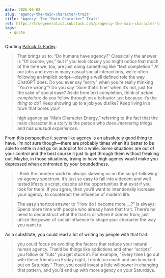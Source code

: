 ```yaml
---
date: 2025-06-02
slug: "agency-the-main-character-trait"
title: "Agency: The “Main Character” Trait"
ref: https://truegeneralist.substack.com/p/agency-the-main-character-trait
tags:
  - quote
---
```


Quoting [Patrick D. Farley](https://truegeneralist.substack.com/p/agency-the-main-character-trait):

> That brings us to: “Do humans have agency?” Classically the answer is “Of course, yes,” but if you look closely you might notice that much of the time we, too, are just doing something like “text completion.” At our jobs and even in many casual social interactions, we’re often following an implicit script—playing a well defined role the way ChatGPT does. Do you ever say “sorry” when you’re really thinking “You’re wrong”? Do you say “Sure that’s fine” when it’s not, just for the sake of social ease? Aside from text completion, think of *action completion*: do you follow through on a behavior just because it’s the *thing to do*? Keep showing up to a job you dislike? Keep living in a town that bores you?

> high agency as “Main Character Energy,” referring to the fact that the main character in a story is the person who *does interesting things* and *has unusual experiences*.

From this perspective it seems like agency is an absolutely good thing to have. I’m not sure though—there are probably times when it’s better to be able to settle in and go on autopilot for a while. Some situations are out of your control and the best course it just to get through them without freaking out. Maybe, in those situations, trying to have high agency would make you depressed when confronted by your boundedness.

> I think the modern world is always skewing us on the script-following-vs-agency spectrum. It’s just so easy to fall into a decent and well tested lifestyle script, despite all the opportunities that exist if you look for them. If you agree, then you’ll want to intentionally increase your agency, to counteract the influence of modern life.

> The easy shortcut answer to “How do I become more __?” is always: Spend more time with people who already have that trait. There’s no need to deconstruct what the trait is or where it comes from; just utilize the power of social influence to shape your character the way you want to.

As a substitute, you could read a lot of writing by people with that trait.

> you could focus on avoiding the factors that reduce your natural human agency. That’d be things like addictions and other “scripts” you follow or “ruts” you get stuck in. For example, “Every time I go out with these friends on Friday night, I drink too much and am knocked out on Saturday.” Then, you could invest a little willpower in changing that pattern, and you’d end up with more agency on your Saturdays.
